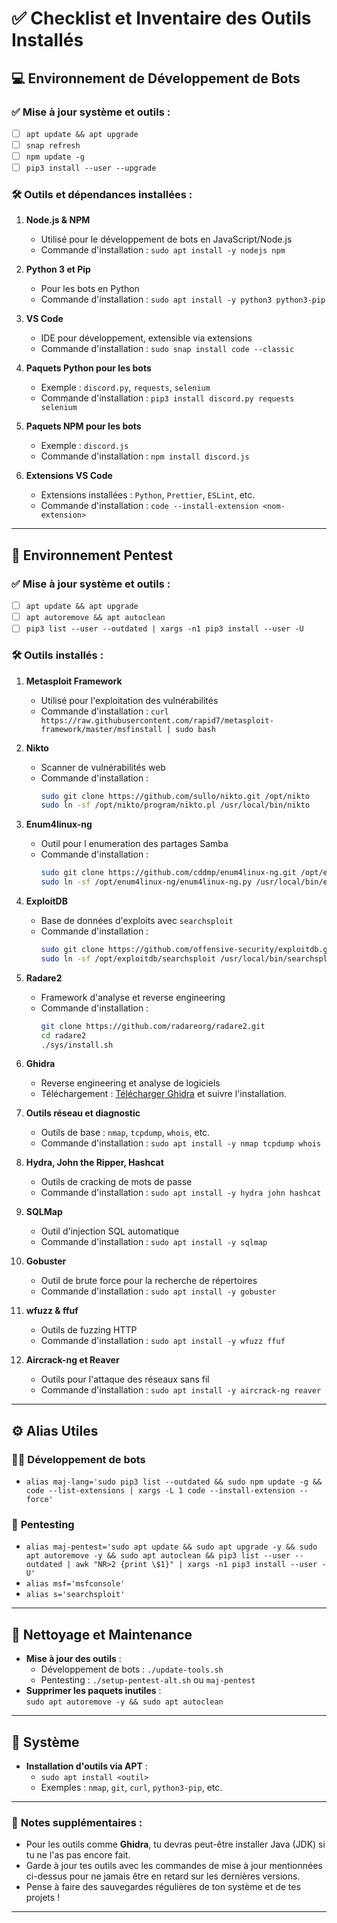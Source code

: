 # ✅ **Checklist et Inventaire des Outils Installés**

## 💻 **Environnement de Développement de Bots**

### ✅ **Mise à jour système et outils :**

- [ ] `apt update && apt upgrade`
- [ ] `snap refresh`
- [ ] `npm update -g`
- [ ] `pip3 install --user --upgrade`

### 🛠️ **Outils et dépendances installées :**
1. **Node.js & NPM**  
   - Utilisé pour le développement de bots en JavaScript/Node.js
   - Commande d'installation : `sudo apt install -y nodejs npm`

2. **Python 3 et Pip**  
   - Pour les bots en Python
   - Commande d'installation : `sudo apt install -y python3 python3-pip`

3. **VS Code**  
   - IDE pour développement, extensible via extensions
   - Commande d'installation : `sudo snap install code --classic`

4. **Paquets Python pour les bots**  
   - Exemple : `discord.py`, `requests`, `selenium`
   - Commande d'installation : `pip3 install discord.py requests selenium`

5. **Paquets NPM pour les bots**  
   - Exemple : `discord.js`
   - Commande d'installation : `npm install discord.js`

6. **Extensions VS Code**  
   - Extensions installées : `Python`, `Prettier`, `ESLint`, etc.
   - Commande d'installation : `code --install-extension <nom-extension>`

---

## 🔐 **Environnement Pentest**

### ✅ **Mise à jour système et outils :**

- [ ] `apt update && apt upgrade`
- [ ] `apt autoremove && apt autoclean`
- [ ] `pip3 list --user --outdated | xargs -n1 pip3 install --user -U`

### 🛠️ **Outils installés :**

1. **Metasploit Framework**  
   - Utilisé pour l'exploitation des vulnérabilités
   - Commande d'installation : `curl https://raw.githubusercontent.com/rapid7/metasploit-framework/master/msfinstall | sudo bash`

2. **Nikto**  
   - Scanner de vulnérabilités web
   - Commande d'installation : 
     ```bash
     sudo git clone https://github.com/sullo/nikto.git /opt/nikto
     sudo ln -sf /opt/nikto/program/nikto.pl /usr/local/bin/nikto
     ```

3. **Enum4linux-ng**  
   - Outil pour l enumeration des partages Samba
   - Commande d'installation :
     ```bash
     sudo git clone https://github.com/cddmp/enum4linux-ng.git /opt/enum4linux-ng
     sudo ln -sf /opt/enum4linux-ng/enum4linux-ng.py /usr/local/bin/enum4linux
     ```

4. **ExploitDB**  
   - Base de données d'exploits avec `searchsploit`
   - Commande d'installation :
     ```bash
     sudo git clone https://github.com/offensive-security/exploitdb.git /opt/exploitdb
     sudo ln -sf /opt/exploitdb/searchsploit /usr/local/bin/searchsploit
     ```

5. **Radare2**  
   - Framework d'analyse et reverse engineering
   - Commande d'installation :
     ```bash
     git clone https://github.com/radareorg/radare2.git
     cd radare2
     ./sys/install.sh
     ```

6. **Ghidra**  
   - Reverse engineering et analyse de logiciels
   - Téléchargement : [Télécharger Ghidra](https://ghidra-sre.org/) et suivre l'installation.

7. **Outils réseau et diagnostic**  
   - Outils de base : `nmap`, `tcpdump`, `whois`, etc.
   - Commande d'installation : `sudo apt install -y nmap tcpdump whois`

8. **Hydra, John the Ripper, Hashcat**  
   - Outils de cracking de mots de passe
   - Commande d'installation : `sudo apt install -y hydra john hashcat`

9. **SQLMap**  
   - Outil d'injection SQL automatique
   - Commande d'installation : `sudo apt install -y sqlmap`

10. **Gobuster**  
    - Outil de brute force pour la recherche de répertoires
    - Commande d'installation : `sudo apt install -y gobuster`

11. **wfuzz & ffuf**  
    - Outils de fuzzing HTTP
    - Commande d'installation : `sudo apt install -y wfuzz ffuf`

12. **Aircrack-ng et Reaver**  
    - Outils pour l'attaque des réseaux sans fil
    - Commande d'installation : `sudo apt install -y aircrack-ng reaver`

---

## ⚙️ **Alias Utiles**

### 👨‍💻 **Développement de bots**
- `alias maj-lang='sudo pip3 list --outdated && sudo npm update -g && code --list-extensions | xargs -L 1 code --install-extension --force'`

### 🔐 **Pentesting**
- `alias maj-pentest='sudo apt update && sudo apt upgrade -y && sudo apt autoremove -y && sudo apt autoclean && pip3 list --user --outdated | awk "NR>2 {print \$1}" | xargs -n1 pip3 install --user -U'`
- `alias msf='msfconsole'`
- `alias s='searchsploit'`

---

## 🧹 **Nettoyage et Maintenance**

- **Mise à jour des outils** :  
  - Développement de bots : `./update-tools.sh`
  - Pentesting : `./setup-pentest-alt.sh` ou `maj-pentest`
- **Supprimer les paquets inutiles** :  
  `sudo apt autoremove -y && sudo apt autoclean`

---

## 🔧 **Système**
- **Installation d'outils via APT** :
  - `sudo apt install <outil>`
  - Exemples : `nmap`, `git`, `curl`, `python3-pip`, etc.

---

### 📝 **Notes supplémentaires :**
- Pour les outils comme **Ghidra**, tu devras peut-être installer Java (JDK) si tu ne l'as pas encore fait.
- Garde à jour tes outils avec les commandes de mise à jour mentionnées ci-dessus pour ne jamais être en retard sur les dernières versions.
- Pense à faire des sauvegardes régulières de ton système et de tes projets !

---

